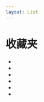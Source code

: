 ```yaml
---
layout: List
---
```


# 收藏夹

- <aLink href='./docs/Markdown_it_Plugins' title='优质的 Markdown-It 插件' />
- <aLink href='./docs/VSCode_Plugins' title='优质的 VSCode 插件' />
- <aLink href='./docs/Website_Collection_Common' title='精品网址收藏 - 常用网址' />
- <aLink href='./docs/Website_Collection_JS_Plugin' title='精品网址收藏 - 前端开发' />
- <aLink href='./docs/Website_Collection_Vue' title='精品网址收藏 - Vue生态' />
- <aLink href='./docs/Website_Collection_Node' title='精品网址收藏 - Node开发' />



